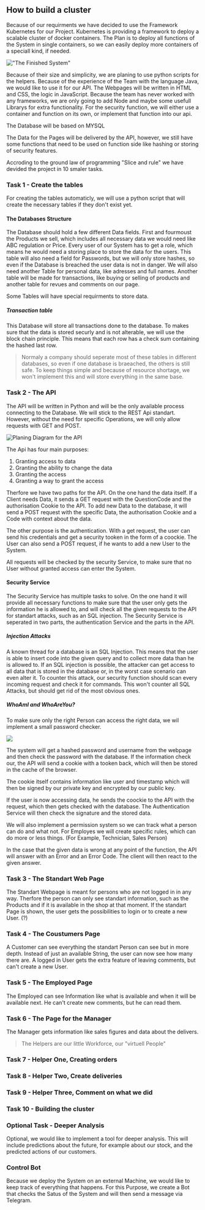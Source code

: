 ## How to build a cluster
Because of our requirments we have decided to use the Framework Kubernetes for our Project. Kubernetes is providing a framework to deploy a scalable cluster of docker containers. 
The Plan is to deploy all functions of the System in single containers, so we can easily deploy more containers of a speciall kind, if needed.

!["The Finished System"](./img/Diagram.png)

Because of their size and simplicity, we are planing to use python scripts for the helpers. 
Because of the experience of the Team with the language Java, we would like to use it for our API. 
The Webpages will be written in HTML and CSS, the logic in JavaScript. Because the team has never worked with any frameworks, we are only going to add Node and maybe some usefull Librarys for extra functionality. For the security function, we will either use a container and function on its own, or implement that function into our api.

The Database will be based on MYSQL

The Data for the Pages will be delivered by the API, however, we still have some functions that need to be used on function side like hashing or storing of security features.



Accroding to the ground law of programming "Slice and rule" we have devided the project in 10 smaler tasks. 

### Task 1 - Create the tables
For creating the tables automaticly, we will use a python script that will create the necessary tables if they don't exist yet. 

#### The Databases Structure
The Database should hold a few different Data fields. 
First and fourmoust the Products we sell, which includes all necessary data we would need like ABC regulation or Price.
Every user of our System has to get a role, which means he would need a storing place to store the data for the users. This table will also need a field for Passwords, but we will only store hashes, so even if the Database is breached the user data is not in danger. We will also need another Table for personal data, like adresses and full names. 
Another table will be made for transactions, like buying or selling of products and another table for revues and comments on our page. 

Some Tables will have special requirments to store data. 

##### Transaction table
This Database will store all transactions done to the database. To makes sure that the data is stored securly and is not alterable, we will use the block chain principle. 
This means that each row has a check sum containing the hashed last row. 



> Normaly a company should seperate most of these tables in different databases, so even if one database is braeached, the others is still safe. To keep things simple and because of resource shortage, we won't implement this and will store everything in the same base. 

### Task 2 - The API
The API will be written in Python and will be the only available process connecting to the Database. We will stick to the REST Api standart. However, without the need for specific Operations, we will only allow requests with GET and POST. 

![Planing Diagram for the API](img/Api-Planing.png)

The Api has four main purposes:
1. Granting access to data
2. Granting the ability to change the data
3. Granting the access
4. Granting a way to grant the access

Therfore we have two paths for the API. On the one hand the data itself. If a Client needs Data, it sends a GET request with the QuestionCode and the authorisation Cookie to the API. To add new Data to the database, it will send a POST request with the specific Data, the authorisation Cookie and a Code with context about the data.

The other purpose is the authentication. With a get request, the user can send his credentials and get a security tooken in the form of a coockie. The User can also send a POST request, if he wants to add a new User to the System.

All requests will be checked by the security Service, to make sure that no User without granted access can enter the System.


#### Security Service
The Security Service has multiple tasks to solve. On the one hand it will provide all necessary functions to make sure that the user only gets the information he is allowed to, and will check all the given requests to the API for standart attacks, such as an SQL injection. The Security Service is seperated in two parts, the authentication Service and the parts in the API.

##### Injection Attacks
A known thread for a database is an SQL Injection. This means that the user is able to insert code into the given query and to collect more data than he is allowed to. If an SQL injection is possible, the attacker can get access to all data that is stored in the database or, in the worst case scenario can even alter it.
To counter this attack, our security function should scan every incoming request and check it for commands. This won't counter all SQL Attacks, but should get rid of the most obvious ones.

##### WhoAmI and WhoAreYou?
To make sure only the right Person can access the right data, we wil implement a small password checker. 

![](img/Security.png)

The system will get a hashed password and username from the webpage and then check the password with the database. If the information check our, the API will send a cookie with a tooken back, which will then be stored in the cache of the browser. 

The cookie itself contains information like user and timestamp which will then be signed by our private key and encrypted by our public key. 

If the user is now accessing data, he sends the coockie to the API with the request, which then gets checked with the database. The Authentication Service will then check the signature and the stored data. 

We will also implement a permission system so we can track what a person can do and what not. For Employes we will create specific rules, which can do more or less things. (For Example, Technician, Sales Person)

In the case that the given data is wrong at any point of the function, the API will answer with an Error and an Error Code. The client will then react to the given answer. 


### Task 3 - The Standart Web Page
The Standart Webpage is meant for persons who are not logged in in any way. Therfore the person can only see standart information, such as the Products and if it is available in the shop at that moment. 
If the standart Page is shown, the user gets the possibilities to login or to create a new User. (?)

### Task 4 - The Coustumers Page
A Customer can see everything the standart Person can see but in more depth. Instead of just an available String, the user can now see how many there are. A logged in User gets the extra feature of leaving comments, but can't create a new User. 

### Task 5 - The Employed Page
The Employed can see Information like what is available and when it will be available next. He can't create new comments, but he can read them.

### Task 6 - The Page for the Manager
The Manager gets information like sales figures and data about the delivers.  


> The Helpers are our little Workforce, our "virtuell People"

### Task 7 - Helper One, Creating orders

### Task 8 - Helper Two, Create deliveries

### Task 9 - Helper Three, Comment on what we did

### Task 10 - Building the cluster

### Optional Task - Deeper Analysis
Optional, we would like to implement a tool for deeper analysis. 
This will include predictions about the future, for example  about our stock, and the predicted actions of our customers. 

### Control Bot 
Because we deploy the System on an external Machine, we would like to keep track of everything that happens. For this Purpose, we create a Bot that checks the Satus of the System and will then send a message via Telegram. 

